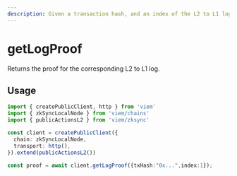 ```yaml
---
description: Given a transaction hash, and an index of the L2 to L1 log produced within the transaction, it returns the proof for the corresponding L2 to L1 log.
---
```


# getLogProof

Returns the proof for the corresponding L2 to L1 log.

## Usage

```ts
import { createPublicClient, http } from 'viem'
import { zkSyncLocalNode } from 'viem/chains'
import { publicActionsL2 } from 'viem/zksync'

const client = createPublicClient({
  chain: zkSyncLocalNode,
  transport: http(),
}).extend(publicActionsL2())

const proof = await client.getLogProof({txHash:"0x...",index:1});

```

